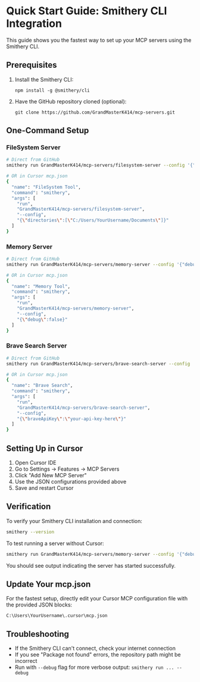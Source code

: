 # Quick Start Guide: Smithery CLI Integration

This guide shows you the fastest way to set up your MCP servers using the Smithery CLI.

## Prerequisites

1. Install the Smithery CLI:
   ```
   npm install -g @smithery/cli
   ```

2. Have the GitHub repository cloned (optional):
   ```
   git clone https://github.com/GrandMasterK414/mcp-servers.git
   ```

## One-Command Setup

### FileSystem Server

```bash
# Direct from GitHub
smithery run GrandMasterK414/mcp-servers/filesystem-server --config '{"directories":["C:/Users/YourUsername/Documents"]}'

# OR in Cursor mcp.json
{
  "name": "FileSystem Tool",
  "command": "smithery",
  "args": [
    "run",
    "GrandMasterK414/mcp-servers/filesystem-server",
    "--config",
    "{\"directories\":[\"C:/Users/YourUsername/Documents\"]}"
  ]
}
```

### Memory Server

```bash
# Direct from GitHub
smithery run GrandMasterK414/mcp-servers/memory-server --config '{"debug":false}'

# OR in Cursor mcp.json
{
  "name": "Memory Tool",
  "command": "smithery",
  "args": [
    "run",
    "GrandMasterK414/mcp-servers/memory-server",
    "--config",
    "{\"debug\":false}"
  ]
}
```

### Brave Search Server

```bash
# Direct from GitHub
smithery run GrandMasterK414/mcp-servers/brave-search-server --config '{"braveApiKey":"your-api-key-here"}'

# OR in Cursor mcp.json
{
  "name": "Brave Search",
  "command": "smithery",
  "args": [
    "run",
    "GrandMasterK414/mcp-servers/brave-search-server",
    "--config",
    "{\"braveApiKey\":\"your-api-key-here\"}"
  ]
}
```

## Setting Up in Cursor

1. Open Cursor IDE
2. Go to Settings → Features → MCP Servers
3. Click "Add New MCP Server"
4. Use the JSON configurations provided above
5. Save and restart Cursor

## Verification

To verify your Smithery CLI installation and connection:

```bash
smithery --version
```

To test running a server without Cursor:

```bash
smithery run GrandMasterK414/mcp-servers/memory-server --config '{"debug":true}'
```

You should see output indicating the server has started successfully.

## Update Your mcp.json

For the fastest setup, directly edit your Cursor MCP configuration file with the provided JSON blocks:

```
C:\Users\YourUsername\.cursor\mcp.json
```

## Troubleshooting

- If the Smithery CLI can't connect, check your internet connection
- If you see "Package not found" errors, the repository path might be incorrect
- Run with `--debug` flag for more verbose output: `smithery run ... --debug`